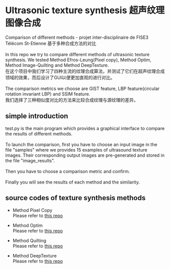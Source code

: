 # Ultrasonic texture synthesis 超声纹理图像合成
Comparison of different methods - projet inter-disciplinaire de FISE3 Télécom St-Etienne 基于多种合成方法的对比
</br>
</br>
In this repo we try to compare different methods of ultrasonic texture synthesis. We tested Method Efros-Leung(Pixel copy), Method Optim, Method Image-Quilting and Method DeepTexture.
</br>
在这个项目中我们学习了四种主流的纹理合成算法，并测试了它们在超声纹理合成领域的效果，而后设计了GUI以便更加直观的进行对比。
</br>
</br>
The comparison metrics we choose are GIST feature, LBP feature(circular rotation invariant LBP) and SSIM feature.
</br>
我们选择了三种相似度对比的方法来比较合成纹理与源纹理的差异。
</br>
## simple introduction
test.py is the main program which provides a graphical interface to compare the results of different methods.
</br>
</br>
To launch the comparison, first you have to choose an input image in the file "samples" where we provides 15 examples of ultrasound texture images. Their corresponding output images are pre-generated and stored in the file "image_results".
</br>
</br>
Then you have to choose a comparison metric and confirm.
</br>
</br>
Finally you will see the results of each method and the similarity.
## source codes of texture synthesis methods
* Method Pixel Copy </br>
Please refer to [this repo](https://github.com/asteroidhouse/texturesynth)

* Method Optim </br>
Please refer to [this repo](https://github.com/wang-ps/TextureSynthesis)

* Method Quilting </br>
Please refer to [this repo](https://github.com/PJunhyuk/ImageQuilting)

* Method DeepTexture </br>
Please refer to [this repo](https://github.com/meet-minimalist/Texture-Synthesis-Using-Convolutional-Neural-Networks)